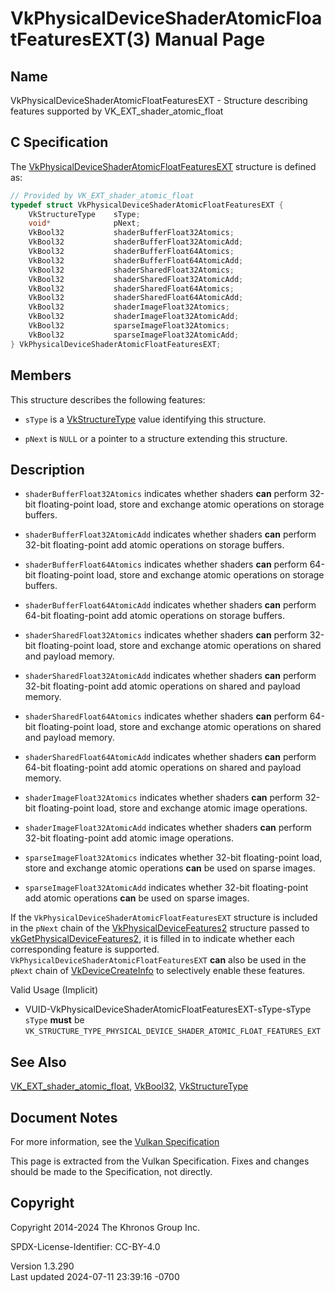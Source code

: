 # VkPhysicalDeviceShaderAtomicFloatFeaturesEXT(3) Manual Page

## Name

VkPhysicalDeviceShaderAtomicFloatFeaturesEXT - Structure describing
features supported by VK_EXT_shader_atomic_float



## <a href="#_c_specification" class="anchor"></a>C Specification

The
[VkPhysicalDeviceShaderAtomicFloatFeaturesEXT](https://registry.khronos.org/vulkan/specs/1.3-extensions/man/html/VkPhysicalDeviceShaderAtomicFloatFeaturesEXT.html)
structure is defined as:

``` c
// Provided by VK_EXT_shader_atomic_float
typedef struct VkPhysicalDeviceShaderAtomicFloatFeaturesEXT {
    VkStructureType    sType;
    void*              pNext;
    VkBool32           shaderBufferFloat32Atomics;
    VkBool32           shaderBufferFloat32AtomicAdd;
    VkBool32           shaderBufferFloat64Atomics;
    VkBool32           shaderBufferFloat64AtomicAdd;
    VkBool32           shaderSharedFloat32Atomics;
    VkBool32           shaderSharedFloat32AtomicAdd;
    VkBool32           shaderSharedFloat64Atomics;
    VkBool32           shaderSharedFloat64AtomicAdd;
    VkBool32           shaderImageFloat32Atomics;
    VkBool32           shaderImageFloat32AtomicAdd;
    VkBool32           sparseImageFloat32Atomics;
    VkBool32           sparseImageFloat32AtomicAdd;
} VkPhysicalDeviceShaderAtomicFloatFeaturesEXT;
```

## <a href="#_members" class="anchor"></a>Members

This structure describes the following features:

- `sType` is a [VkStructureType](https://registry.khronos.org/vulkan/specs/1.3-extensions/man/html/VkStructureType.html) value identifying
  this structure.

- `pNext` is `NULL` or a pointer to a structure extending this
  structure.

## <a href="#_description" class="anchor"></a>Description

- <span id="features-shaderBufferFloat32Atomics"></span>
  `shaderBufferFloat32Atomics` indicates whether shaders **can** perform
  32-bit floating-point load, store and exchange atomic operations on
  storage buffers.

- <span id="features-shaderBufferFloat32AtomicAdd"></span>
  `shaderBufferFloat32AtomicAdd` indicates whether shaders **can**
  perform 32-bit floating-point add atomic operations on storage
  buffers.

- <span id="features-shaderBufferFloat64Atomics"></span>
  `shaderBufferFloat64Atomics` indicates whether shaders **can** perform
  64-bit floating-point load, store and exchange atomic operations on
  storage buffers.

- <span id="features-shaderBufferFloat64AtomicAdd"></span>
  `shaderBufferFloat64AtomicAdd` indicates whether shaders **can**
  perform 64-bit floating-point add atomic operations on storage
  buffers.

- <span id="features-shaderSharedFloat32Atomics"></span>
  `shaderSharedFloat32Atomics` indicates whether shaders **can** perform
  32-bit floating-point load, store and exchange atomic operations on
  shared and payload memory.

- <span id="features-shaderSharedFloat32AtomicAdd"></span>
  `shaderSharedFloat32AtomicAdd` indicates whether shaders **can**
  perform 32-bit floating-point add atomic operations on shared and
  payload memory.

- <span id="features-shaderSharedFloat64Atomics"></span>
  `shaderSharedFloat64Atomics` indicates whether shaders **can** perform
  64-bit floating-point load, store and exchange atomic operations on
  shared and payload memory.

- <span id="features-shaderSharedFloat64AtomicAdd"></span>
  `shaderSharedFloat64AtomicAdd` indicates whether shaders **can**
  perform 64-bit floating-point add atomic operations on shared and
  payload memory.

- <span id="features-shaderImageFloat32Atomics"></span>
  `shaderImageFloat32Atomics` indicates whether shaders **can** perform
  32-bit floating-point load, store and exchange atomic image
  operations.

- <span id="features-shaderImageFloat32AtomicAdd"></span>
  `shaderImageFloat32AtomicAdd` indicates whether shaders **can**
  perform 32-bit floating-point add atomic image operations.

- <span id="features-sparseImageFloat32Atomics"></span>
  `sparseImageFloat32Atomics` indicates whether 32-bit floating-point
  load, store and exchange atomic operations **can** be used on sparse
  images.

- <span id="features-sparseImageFloat32AtomicAdd"></span>
  `sparseImageFloat32AtomicAdd` indicates whether 32-bit floating-point
  add atomic operations **can** be used on sparse images.

If the `VkPhysicalDeviceShaderAtomicFloatFeaturesEXT` structure is
included in the `pNext` chain of the
[VkPhysicalDeviceFeatures2](https://registry.khronos.org/vulkan/specs/1.3-extensions/man/html/VkPhysicalDeviceFeatures2.html) structure
passed to
[vkGetPhysicalDeviceFeatures2](https://registry.khronos.org/vulkan/specs/1.3-extensions/man/html/vkGetPhysicalDeviceFeatures2.html), it is
filled in to indicate whether each corresponding feature is supported.
`VkPhysicalDeviceShaderAtomicFloatFeaturesEXT` **can** also be used in
the `pNext` chain of [VkDeviceCreateInfo](https://registry.khronos.org/vulkan/specs/1.3-extensions/man/html/VkDeviceCreateInfo.html) to
selectively enable these features.

Valid Usage (Implicit)

- <a href="#VUID-VkPhysicalDeviceShaderAtomicFloatFeaturesEXT-sType-sType"
  id="VUID-VkPhysicalDeviceShaderAtomicFloatFeaturesEXT-sType-sType"></a>
  VUID-VkPhysicalDeviceShaderAtomicFloatFeaturesEXT-sType-sType  
  `sType` **must** be
  `VK_STRUCTURE_TYPE_PHYSICAL_DEVICE_SHADER_ATOMIC_FLOAT_FEATURES_EXT`

## <a href="#_see_also" class="anchor"></a>See Also

[VK_EXT_shader_atomic_float](https://registry.khronos.org/vulkan/specs/1.3-extensions/man/html/VK_EXT_shader_atomic_float.html),
[VkBool32](https://registry.khronos.org/vulkan/specs/1.3-extensions/man/html/VkBool32.html), [VkStructureType](https://registry.khronos.org/vulkan/specs/1.3-extensions/man/html/VkStructureType.html)

## <a href="#_document_notes" class="anchor"></a>Document Notes

For more information, see the <a
href="https://registry.khronos.org/vulkan/specs/1.3-extensions/html/vkspec.html#VkPhysicalDeviceShaderAtomicFloatFeaturesEXT"
target="_blank" rel="noopener">Vulkan Specification</a>

This page is extracted from the Vulkan Specification. Fixes and changes
should be made to the Specification, not directly.

## <a href="#_copyright" class="anchor"></a>Copyright

Copyright 2014-2024 The Khronos Group Inc.

SPDX-License-Identifier: CC-BY-4.0

Version 1.3.290  
Last updated 2024-07-11 23:39:16 -0700
